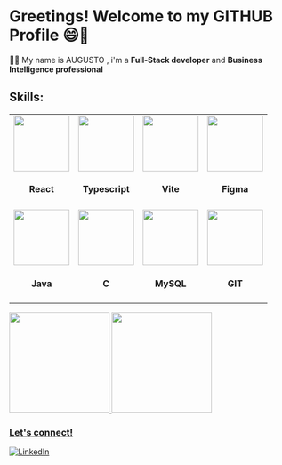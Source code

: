 # Greetings! Welcome to my GITHUB Profile 😄👋

👨‍💻 My name is AUGUSTO , i'm a **Full-Stack developer** and **Business Intelligence professional**

<h2>Skills:</h2>

<table style="text-align: center;">
    <tr>
        <td>
            <img src="https://cdn.jsdelivr.net/gh/devicons/devicon@latest/icons/react/react-original.svg" height='100px' width='100px' /> 
            <h4>React</h4>
            </td>
        <td>
            <img src="https://cdn.jsdelivr.net/gh/devicons/devicon@latest/icons/typescript/typescript-original.svg" height='100px' width='100px' /> 
            <h4>Typescript</h4>
        </td>
        <td>
            <img src="https://cdn.jsdelivr.net/gh/devicons/devicon@latest/icons/vite/vite-original.svg" height='100px' width='100px' /> 
            <h4>Vite</h4>
        </td>
        <td>
            <img src="https://cdn.jsdelivr.net/gh/devicons/devicon@latest/icons/figma/figma-original.svg" height='100px' width='100px' /> 
            <h4>Figma</h4>
        </td>
    </tr>
    <tr>
        <td>
            <img src="https://cdn.jsdelivr.net/gh/devicons/devicon@latest/icons/java/java-original.svg" height='100px' width='100px' /> 
            <h4>Java</h4>
        </td>              
        <td>
            <img src="https://cdn.jsdelivr.net/gh/devicons/devicon@latest/icons/c/c-original.svg" height='100px' width='100px' /> 
            <h4>C</h4>
        </td>
        <td>
            <img src="https://cdn.jsdelivr.net/gh/devicons/devicon@latest/icons/mysql/mysql-original.svg" height='100px' width='100px' /> 
            <h4>MySQL</h4>
        </td>              
        <td>
            <img src="https://cdn.jsdelivr.net/gh/devicons/devicon@latest/icons/git/git-original.svg" height='100px' width='100px' /> 
            <h4>GIT</h4>
        </td>
    </tr>
</table>

<div>
    <a href="https://github.com/AugustoRibeiro7">
    <img loading="lazy" height="180em" src="https://github-readme-stats.vercel.app/api?username=AugustoRibeiro7&show_icons=true&theme=codeSTACKr&include_all_commits=true&count_private=true"/>
    <img loading="lazy" height="180em" src="https://github-readme-stats.vercel.app/api/top-langs/?username=AugustoRibeiro7&layout=compact&langs_count=7&theme=codeSTACKr"/>
</div>

### Let's connect!
[![LinkedIn](https://img.shields.io/badge/LinkedIn-AugustoRibeiro-blue?style=for-the-badge&logo=linkedin)](https://www.linkedin.com/in/augusto-ribeiro7/)
